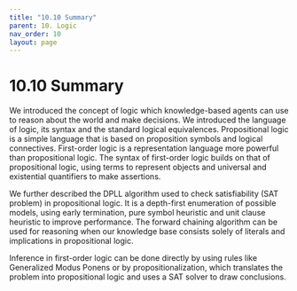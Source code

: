 ```yaml
---
title: "10.10 Summary"
parent: 10. Logic
nav_order: 10
layout: page
---
```


# 10.10 Summary

We introduced the concept of logic which knowledge-based agents can use to reason about
the world and make decisions. We introduced the language of logic, its syntax and the standard logical
equivalences. Propositional logic is a simple language that is based on proposition symbols and logical
connectives. First-order logic is a representation language more powerful than propositional logic. The
syntax of first-order logic builds on that of propositional logic, using terms to represent objects and universal and existential quantifiers to make assertions.

We further described the DPLL algorithm used to check satisfiability (SAT problem) in propositional logic.
It is a depth-first enumeration of possible models, using early termination, pure symbol heuristic and unit
clause heuristic to improve performance. The forward chaining algorithm can be used for reasoning when
our knowledge base consists solely of literals and implications in propositional logic.

Inference in first-order logic can be done directly by using rules like Generalized Modus Ponens or by
propositionalization, which translates the problem into propositional logic and uses a SAT solver to draw
conclusions.
